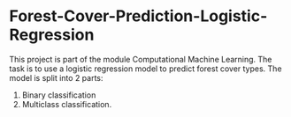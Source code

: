 # Forest-Cover-Prediction-Logistic-Regression

This project is part of the module Computational Machine Learning. The task is to use a logistic regression model to predict forest cover types. The model is split into 2 parts:
1. Binary classification
2. Multiclass classification.

